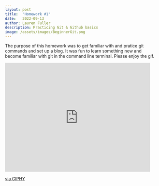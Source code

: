```yaml
---
layout: post
title:  "Homework #1"
date:   2022-09-13
author: Lauren Fuller
description: Practicing Git & Github basics
image: /assets/images/BeginnerGit.png
---
```


The purpose of this homework was to get familiar with and pratice git commands and set up a blog. It was fun to learn something new and become familiar with git in the command line terminal. Please enjoy the gif. 

<iframe src="https://giphy.com/embed/NytMLKyiaIh6VH9SPm" width="480" height="360" frameBorder="0" class="giphy-embed" allowFullScreen></iframe><p><a href="https://giphy.com/gifs/GitHub-ok-thumbs-up-thumb-NytMLKyiaIh6VH9SPm">via GIPHY</a></p>